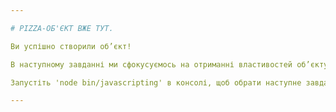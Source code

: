 ```yaml
---

# PIZZA-ОБ'ЄКТ ВЖЕ ТУТ.

Ви успішно створили об’єкт!

В наступному завданні ми сфокусуємось на отриманні властивостей об’єкту.

Запустіть 'node bin/javascripting' в консолі, щоб обрати наступне завдання.

---
```

